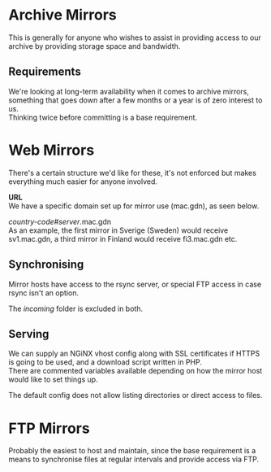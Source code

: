 # Archive Mirrors
This is generally for anyone who wishes to assist in providing access to our archive by providing storage space and bandwidth.

## Requirements
We're looking at long-term availability when it comes to archive mirrors, something that goes down after a few months or a year is of zero interest to us.  
Thinking twice before committing is a base requirement.

# Web Mirrors
There's a certain structure we'd like for these, it's not enforced but makes everything much easier for anyone involved.

**URL**  
We have a specific domain set up for mirror use (mac.gdn), as seen below.

*country-code#server*.mac.gdn  
As an example, the first mirror in Sverige (Sweden) would receive sv1.mac.gdn, a third mirror in Finland would receive fi3.mac.gdn etc.

## Synchronising
Mirror hosts have access to the rsync server, or special FTP access in case rsync isn't an option.

The *incoming* folder is excluded in both.

## Serving
We can supply an NGiNX vhost config along with SSL certificates if HTTPS is going to be used, and a download script written in PHP.  
There are commented variables available depending on how the mirror host would like to set things up.

The default config does not allow listing directories or direct access to files.

# FTP Mirrors
Probably the easiest to host and maintain, since the base requirement is a means to synchronise files at regular intervals and provide access via FTP.